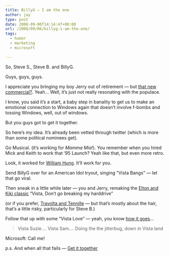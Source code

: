 ```yaml
---
title: BillyG – I am the one
author: jay
type: post
date: 2008-09-06T14:14:47+00:00
url: /2008/09/06/billyg-i-am-the-one/
tags:
  - humor
  - marketing
  - microsoft

---
```

So, Steve S., Steve B. and BillyG.

Guys, guys, guys.

I appreciate you bringing my boy Jerry out of retirement — but [that new commercial?][1]. Yeah… Well, it’s just not really resonating with the populace.

I know, you said it’s a start, a baby step in banality to get us to make an emotional connection to Windows again that doesn’t involve f-bombs and tossing Windows, well, out of windows.

But you guys got to get it together.

So here’s my idea. It’s already been vetted through twitter (which is more than some political nominees get).

Go Musical. (it’s working for _Mamma Mia!_). You remember when you hired Mick and Keith to work that ‘95 Launch? Yeah like that, but even more retro.

Look, it worked for [William Hung][2]. It’ll work for you.

Send BillyG over for an American Idol tryout, singing “Vista Bangs” — let that go viral.

Then sneak in a little while later — you and Jerry, remaking the [Elton and Kiki classic][3] “Vista, Don’t go breaking my harddrive”

(or if you prefer, [Travolta and Tennille][4] — but that’s mostly about the hair, that’s a little risky, particularly for Steve B.)

Follow that up with some “Vista Love” — yeah, you know [how it goes][5]…

> Vista Suzie…. Vista Sam…. Doing the the jitterbug, down in Vista land

Microsoft: Call me!

p.s. And when all that fails — [Get it together][6]

 [1]: http://www.microsoft.com/windows/?ocid=ftp_wmg_vs_79
 [2]: http://en.wikipedia.org/wiki/William_Hung
 [3]: http://www.youtube.com/watch?v=tPSenRhJ1Dg
 [4]: http://www.youtube.com/watch?v=YvJKV2f-yqA&feature=related
 [5]: http://www.youtube.com/watch?v=Lbh9c0noR4s
 [6]: http://www.youtube.com/watch?v=k2jSWDRJhQ4
